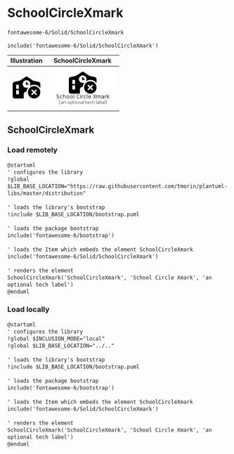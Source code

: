 # SchoolCircleXmark


```text
fontawesome-6/Solid/SchoolCircleXmark
```

```text
include('fontawesome-6/Solid/SchoolCircleXmark')
```



| Illustration | SchoolCircleXmark |
| :---: | :---: |
| ![illustration for Illustration](../../fontawesome-6/Solid/SchoolCircleXmark.png) | ![illustration for SchoolCircleXmark](../../fontawesome-6/Solid/SchoolCircleXmark.Local.png) |




## SchoolCircleXmark

### Load remotely
```plantuml
@startuml
' configures the library
!global $LIB_BASE_LOCATION="https://raw.githubusercontent.com/tmorin/plantuml-libs/master/distribution"

' loads the library's bootstrap
!include $LIB_BASE_LOCATION/bootstrap.puml

' loads the package bootstrap
include('fontawesome-6/bootstrap')

' loads the Item which embeds the element SchoolCircleXmark
include('fontawesome-6/Solid/SchoolCircleXmark')

' renders the element
SchoolCircleXmark('SchoolCircleXmark', 'School Circle Xmark', 'an optional tech label')
@enduml
```

### Load locally
```plantuml
@startuml
' configures the library
!global $INCLUSION_MODE="local"
!global $LIB_BASE_LOCATION="../.."

' loads the library's bootstrap
!include $LIB_BASE_LOCATION/bootstrap.puml

' loads the package bootstrap
include('fontawesome-6/bootstrap')

' loads the Item which embeds the element SchoolCircleXmark
include('fontawesome-6/Solid/SchoolCircleXmark')

' renders the element
SchoolCircleXmark('SchoolCircleXmark', 'School Circle Xmark', 'an optional tech label')
@enduml
```

